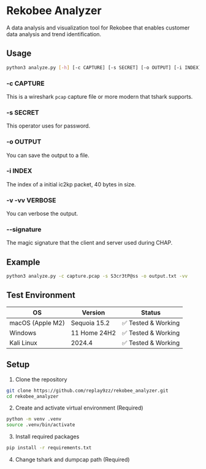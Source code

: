 # Rekobee Analyzer

A data analysis and visualization tool for Rekobee that enables customer data analysis and trend identification.

## Usage 

```bash
python3 analyze.py [-h] [-c CAPTURE] [-s SECRET] [-o OUTPUT] [-i INDEX] [-v] [--signature HEX]
```

### -c CAPTURE
This is a wireshark `pcap` capture file or more modern that tshark supports.

### -s SECRET
This operator uses for password.

### -o OUTPUT
You can save the output to a file.

### -i INDEX
The index of a initial ic2kp packet, 40 bytes in size.

### -v -vv VERBOSE
You can verbose the output.

### --signature 
The magic signature that the client and server used during CHAP.

## Example
```bash
python3 analyze.py -c capture.pcap -s S3cr3tP@ss -o output.txt -vv
```

## Test Environment

| OS | Version | Status |
|----|---------|---------|
| macOS (Apple M2) | Sequoia 15.2 | ✅ Tested & Working |
| Windows | 11 Home 24H2 | ✅ Tested & Working |
| Kali Linux | 2024.4 | ✅ Tested & Working |

## Setup

1. Clone the repository
```bash
git clone https://github.com/replay9zz/rekobee_analyzer.git
cd rekobee_analyzer
```

2. Create and activate virtual environment (Required)
```bash
python -m venv .venv
source .venv/bin/activate
```

3. Install required packages
```bash
pip install -r requirements.txt
```

4. Change tshark and dumpcap path (Required)


